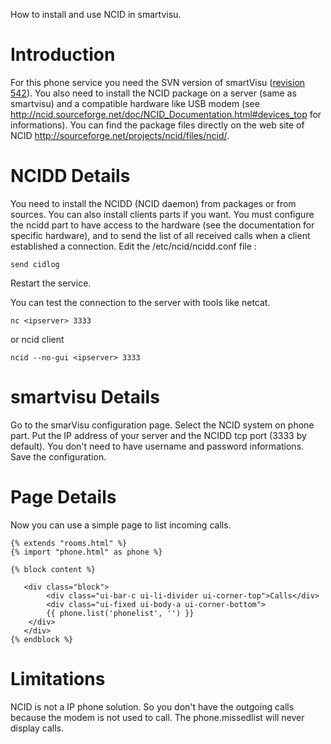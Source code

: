 How to install and use NCID in smartvisu.

# Introduction #
For this phone service you need the SVN version of smartVisu ([revision 542](https://code.google.com/p/smartvisu/source/detail?r=542)).
You also need to install the NCID package on a server (same as smartvisu) and a compatible hardware like USB modem (see http://ncid.sourceforge.net/doc/NCID_Documentation.html#devices_top for informations).
You can find the package files directly on the web site of NCID http://sourceforge.net/projects/ncid/files/ncid/.

# NCIDD Details #
You need to install the NCIDD (NCID daemon) from packages or from sources. You can also install clients parts if you want.
You must configure the ncidd part to have access to the hardware (see the documentation for specific hardware), and to send the list of all received calls when a client established a connection.
Edit the /etc/ncid/ncidd.conf file :
```
send cidlog
```
Restart the service.

You can test the connection to the server with tools like netcat.
```
nc <ipserver> 3333
```
or ncid client
```
ncid --no-gui <ipserver> 3333
```


# smartvisu Details #

Go to the smarVisu configuration page. Select the NCID system on phone part.
Put the IP address of your server and the NCIDD tcp port (3333 by default).
You don't need to have username and password informations.
Save the configuration.

# Page Details #

Now you can use a simple page to list incoming calls.

```
{% extends "rooms.html" %}
{% import "phone.html" as phone %}

{% block content %}
    
   <div class="block">
        <div class="ui-bar-c ui-li-divider ui-corner-top">Calls</div>
        <div class="ui-fixed ui-body-a ui-corner-bottom">
		{{ phone.list('phonelist', '') }} 
	</div>
   </div>
{% endblock %}

```

# Limitations #

NCID is not a IP phone solution. So you don't have the outgoing calls because the modem is not used to call. The phone.missedlist will never display calls.